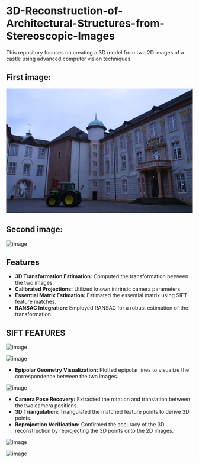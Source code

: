 # 3D-Reconstruction-of-Architectural-Structures-from-Stereoscopic-Images
This repository focuses on creating a 3D model from two 2D images of a castle using advanced computer vision techniques.

## First image:

![image](data/0014_2.png)

## Second image:

![image](data/0017_)


## Features

- **3D Transformation Estimation:** Computed the transformation between the two images.
- **Calibrated Projections:** Utilized known intrinsic camera parameters.
- **Essential Matrix Estimation:** Estimated the essential matrix using SIFT feature matches.
- **RANSAC Integration:** Employed RANSAC for a robust estimation of the transformation.

## SIFT FEATURES

![image](https://github.com/Saibernard/3D-Reconstruction-of-Architectural-Structures-from-Stereoscopic-Images/assets/112599512/ca846260-95bd-4f96-89b6-d158e77101b3)

![image](https://github.com/Saibernard/3D-Reconstruction-of-Architectural-Structures-from-Stereoscopic-Images/assets/112599512/0a22a9c2-9e38-4b0e-a6c9-520b002f66dc)


- **Epipolar Geometry Visualization:** Plotted epipolar lines to visualize the correspondence between the two images.

![image](https://github.com/Saibernard/3D-Reconstruction-of-Architectural-Structures-from-Stereoscopic-Images/assets/112599512/3a4cb404-454a-400e-85d2-a610f4339988)

- **Camera Pose Recovery:** Extracted the rotation and translation between the two camera positions.
- **3D Triangulation:** Triangulated the matched feature points to derive 3D points.
- **Reprojection Verification:** Confirmed the accuracy of the 3D reconstruction by reprojecting the 3D points onto the 2D images.

![image](https://github.com/Saibernard/3D-Reconstruction-of-Architectural-Structures-from-Stereoscopic-Images/assets/112599512/1f035632-80ef-409f-ae5d-67072a1d308c)

![image](https://github.com/Saibernard/3D-Reconstruction-of-Architectural-Structures-from-Stereoscopic-Images/assets/112599512/ed618710-d72c-4692-8eea-085449db9a21)
